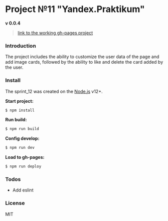 # Project №11 "Yandex.Praktikum"
**v 0.0.4**
>[link to the working gh-pages project](https://i-potashov.github.io/sprint_11/)

### Introduction
The project includes the ability to customize the user data of the page and add image cards, followed by the ability to like and delete the card added by the user.

### Install
The sprint_12 was created on the [Node.js](https://nodejs.org/) v12+.

**Start project:**
```sh
$ npm install
```
**Run build:**
```sh
$ npm run build
```
**Config develop:**
```sh
$ npm run dev
```
**Load to gh-pages:**
```sh
$ npm run deploy
```

### Todos

 - Add eslint
 
### License

MIT

